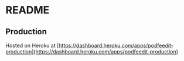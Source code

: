 # README

## Production

Hosted on Heroku at [https://dashboard.heroku.com/apps/podfeedit-production](https://dashboard.heroku.com/apps/podfeedit-production)
